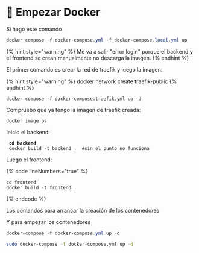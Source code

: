 # 🐋 Empezar Docker

Si hago este comando

```powershell
docker compose -f docker-compose.yml -f docker-compose.local.yml up
```

{% hint style="warning" %}
Me va a salir "error login" porque el backend y el frontend se crean manualmente no descarga la imagen.&#x20;
{% endhint %}

El primer comando es crear la red de traefik y luego la imagen:

{% hint style="warning" %}
docker network create traefik-public
{% endhint %}

```
docker compose -f docker-compose.traefik.yml up -d
```

Compruebo que ya tengo la imagen de traefik creada:

```
docker image ps
```

Inicio el backend:

<pre data-line-numbers><code><strong> cd backend
</strong> docker build -t backend .  #sin el punto no funciona
</code></pre>

Luego el frontend:

{% code lineNumbers="true" %}
```
cd frontend
docker build -t frontend .
```
{% endcode %}

Los comandos para arrancar la creación de los contenedores

Y para empezar los contenedores

```powershell
docker-compose -f docker-compose.yml up -d
```

```bash
sudo docker-compose -f docker-compose.yml up -d
```
